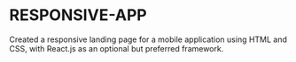 # RESPONSIVE-APP
Created a responsive landing page for a mobile application using HTML and CSS, with React.js as an optional but preferred framework.
